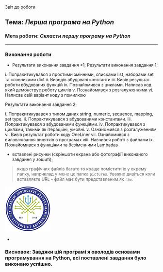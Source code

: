  Звіт до роботи
## Тема: _Перша програма на Python_
### Мета роботи: _Скласти першу програму на Python_
---
### Виконання роботи
- Результати виконання завдання *1;
    Результати виконання завдання 1;

i. Попракитикувався з простими змінними, списками list, наборами set та словниками dict
ii. Виведів вбудовані константи
iii. Вивів результат роботи вбудованих функцій
iv. Познайомився з циклами. Написав код який демонструє роботу циклів
v. Познайомився з розгалуженнями
vi. Написав свій варіант коду з помилкою

Результати виконання завдання 2;

i. Попракитикувався з типом даних string, numeric, sequence, mapping, set type.
ii. Попрактикувався з вбудованими константами.
iii. Попрактикувався з вбудованими функціями.
iv. Попрактикувався з циклами, такими як ітераційні, умовні.
v. Ознайомився з розгалуженням
vi. Вивів результат роботи коду OneLiner
vii. Ознайомився з виловлювання винятків в програмах
viii. Навчився роботі з файлами
ix. Познайомився з функціями та безіменними Lambadas

- вставлені рисунки (скріншоти екрана або фотографії виконаного завдання у зошиті);
> якщо графічних файлів багато то краще помістити їх у окрему папку, наприклад у мене це папка `pictures`. Уважно дивіться коли вставляєте URL - файл має бути представленим як `raw`. 

![alt text](https://github.com/BobasB/it_college/raw/main/reports/pictures/logo-lit.jpg "ІТ Коледж")



- 

### Висновок:  Завдяки цій програмі я оволодів основами програмування на Python, всі поставлені завдання було виконано успішно.
